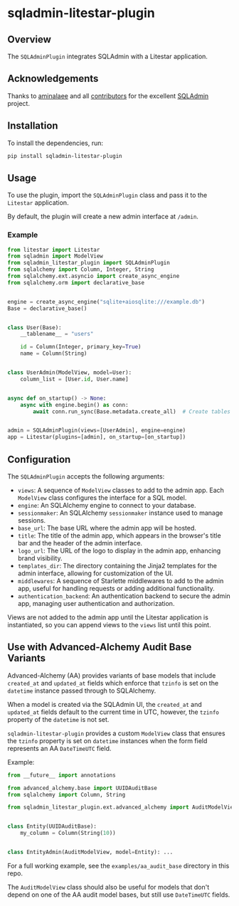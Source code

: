 # sqladmin-litestar-plugin

## Overview

The `SQLAdminPlugin` integrates SQLAdmin with a Litestar application.

## Acknowledgements

Thanks to [aminalaee](https://github.com/aminalaee) and all [contributors](https://github.com/aminalaee/sqladmin/graphs/contributors) for the excellent [SQLAdmin](https://github.com/aminalaee/sqladmin) project.

## Installation

To install the dependencies, run:

```bash
pip install sqladmin-litestar-plugin
```

## Usage

To use the plugin, import the `SQLAdminPlugin` class and pass it to the `Litestar` application.

By default, the plugin will create a new admin interface at `/admin`.

### Example

```python
from litestar import Litestar
from sqladmin import ModelView
from sqladmin_litestar_plugin import SQLAdminPlugin
from sqlalchemy import Column, Integer, String
from sqlalchemy.ext.asyncio import create_async_engine
from sqlalchemy.orm import declarative_base


engine = create_async_engine("sqlite+aiosqlite:///example.db")
Base = declarative_base()


class User(Base):
    __tablename__ = "users"

    id = Column(Integer, primary_key=True)
    name = Column(String)


class UserAdmin(ModelView, model=User):
    column_list = [User.id, User.name]


async def on_startup() -> None:
    async with engine.begin() as conn:
        await conn.run_sync(Base.metadata.create_all)  # Create tables


admin = SQLAdminPlugin(views=[UserAdmin], engine=engine)
app = Litestar(plugins=[admin], on_startup=[on_startup])
```

## Configuration

The `SQLAdminPlugin` accepts the following arguments:

- `views`: A sequence of `ModelView` classes to add to the admin app. Each `ModelView` class configures the interface for a SQL model.
- `engine`: An SQLAlchemy engine to connect to your database.
- `sessionmaker`: An SQLAlchemy `sessionmaker` instance used to manage sessions.
- `base_url`: The base URL where the admin app will be hosted.
- `title`: The title of the admin app, which appears in the browser's title bar and the header of the admin interface.
- `logo_url`: The URL of the logo to display in the admin app, enhancing brand visibility.
- `templates_dir`: The directory containing the Jinja2 templates for the admin interface, allowing for customization of the UI.
- `middlewares`: A sequence of Starlette middlewares to add to the admin app, useful for handling requests or adding additional functionality.
- `authentication_backend`: An authentication backend to secure the admin app, managing user authentication and authorization.

Views are not added to the admin app until the Litestar application is instantiated, so you can append views to the
`views` list until this point.

## Use with Advanced-Alchemy Audit Base Variants

Advanced-Alchemy (AA) provides variants of base models that include `created_at` and `updated_at` fields which enforce
that `tzinfo` is set on the `datetime` instance passed through to SQLAlchemy.

When a model is created via the SQLAdmin UI, the `created_at` and `updated_at` fields default to the current time in UTC,
however, the `tzinfo` property of the `datetime` is not set.

`sqladmin-litestar-plugin` provides a custom `ModelView` class that ensures the `tzinfo` property is set on `datetime`
instances when the form field represents an AA `DateTimeUTC` field.

Example:

```python
from __future__ import annotations

from advanced_alchemy.base import UUIDAuditBase
from sqlalchemy import Column, String

from sqladmin_litestar_plugin.ext.advanced_alchemy import AuditModelView


class Entity(UUIDAuditBase):
    my_column = Column(String(10))


class EntityAdmin(AuditModelView, model=Entity): ...
```

For a full working example, see the `examples/aa_audit_base` directory in this repo.

The `AuditModelView` class should also be useful for models that don't depend on one of the AA audit model bases, but
still use `DateTimeUTC` fields.

